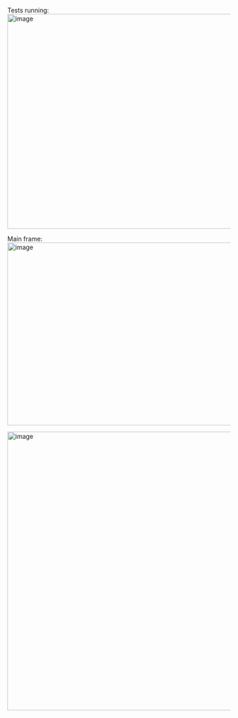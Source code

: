 Tests running:
<img width="1851" height="484" alt="image" src="https://github.com/user-attachments/assets/55c3194a-ff0f-4edc-afea-8d10980687a8" />


Main frame:
<img width="1780" height="412" alt="image" src="https://github.com/user-attachments/assets/ea805889-1fe0-4161-a744-f7e68302e1b8" />

<img width="1773" height="628" alt="image" src="https://github.com/user-attachments/assets/70664d4b-523d-4280-8f41-8963f307fd75" />
